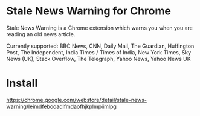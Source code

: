 # Stale News Warning for Chrome
Stale News Warning is a Chrome extension which warns you when you are reading 
an old news article.

Currently supported: BBC News, CNN, Daily Mail, The Guardian, Huffington Post, 
The Independent, India Times / Times of India, New York Times, Sky News (UK), 
Stack Overflow, The Telegraph, Yahoo News, Yahoo News UK

# Install
https://chrome.google.com/webstore/detail/stale-news-warning/leimdfebooadifmdaofhjkplmpiimlpg

